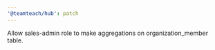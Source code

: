 ```yaml
---
'@teamteach/hub': patch
---
```


Allow sales-admin role to make aggregations on organization_member table.
